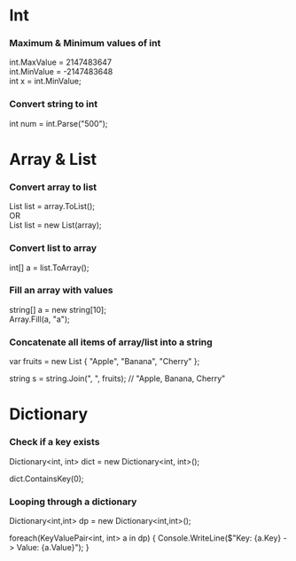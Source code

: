 # Int

### Maximum & Minimum values of int

int.MaxValue = 2147483647  
int.MinValue = -2147483648  
int x = int.MinValue;

### Convert string to int

int num = int.Parse("500");

# Array & List

### Convert array to list

List<string> list = array.ToList();  
OR  
List<string> list = new List<string>(array);

### Convert list to array

int[] a = list.ToArray();

### Fill an array with values

string[] a = new string[10];  
Array.Fill(a, "a");

### Concatenate all items of array/list into a string

var fruits = new List<string> { "Apple", "Banana", "Cherry" };

string s = string.Join(", ", fruits); // "Apple, Banana, Cherry"

# Dictionary

### Check if a key exists

Dictionary<int, int> dict = new Dictionary<int, int>();

dict.ContainsKey(0);

### Looping through a dictionary

Dictionary<int,int> dp = new Dictionary<int,int>();

foreach(KeyValuePair<int, int> a in dp) {
Console.WriteLine($"Key: {a.Key} -> Value: {a.Value}");
}
